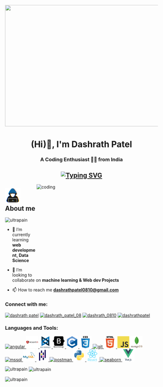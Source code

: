 <img src="https://media1.giphy.com/media/RbDKaczqWovIugyJmW/giphy.gif?cid=ecf05e475d8k26e8ujfyrcyo83o0xt3vvzuvt22ikyduwoj6&ep=v1_gifs_related&rid=giphy.gif&ct=g" width="1010" height="400">

<h1 align="center">(Hi)👋, I'm Dashrath Patel</h1>
<h3 align="center">A Coding Enthusiast 👨‍💻 from India</h3>
<h2 align="center"><a href="https://git.io/typing-svg"><img src="https://readme-typing-svg.demolab.com?font=Kanit&weight=600&size=35&duration=3500&pause=1500&color=FF0000&background=FEF30000&center=true&vCenter=true&width=1100&lines=Web+Developer;Problem+Solver;Data+Science+Wizard" alt="Typing SVG" /></a></h2>
<img align ="right" alt="coding" width="400" height="300"  src="https://media1.giphy.com/media/f3iwJFOVOwuy7K6FFw/giphy.gif?cid=ecf05e47pbngxrpwq27c7ed7lcfgzpwv03vqszrhssw6i3ia&ep=v1_gifs_related&rid=giphy.gif&ct=g" >

 ## <picture><img src = "https://github.com/0xAbdulKhalid/0xAbdulKhalid/raw/main/assets/mdImages/about_me.gif" width = 50px></picture> **About me**
<p align="left"> <img src="https://komarev.com/ghpvc/?username=ultrapain&label=Profile%20views&color=0e75b6&style=flat" alt="ultrapain" /> </p>

- 🌱 I’m currently learning **web development, Data Science**

- 👯 I’m looking to collaborate on **machine learning  & Web dev Projects**

- 📫 How to reach me **dashrathpatel0810@gmail.com**


<h3 align="left">Connect with me:</h3>
<p align="left">
<a href="https://www.linkedin.com/in/dashrath-patel-86a44b231/" target="blank"><img align="center" src="https://raw.githubusercontent.com/rahuldkjain/github-profile-readme-generator/master/src/images/icons/Social/linked-in-alt.svg" alt="dashrath patel" height="30" width="40" /></a>
<a href="https://www.kaggle.com/dashrathpatel08" target="blank"><img align="center" src="https://raw.githubusercontent.com/rahuldkjain/github-profile-readme-generator/master/src/images/icons/Social/kaggle.svg" alt="dashrath_patel_08" height="30" width="40" /></a>
<a href="https://instagram.com/dashrath_0810" target="blank"><img align="center" src="https://raw.githubusercontent.com/rahuldkjain/github-profile-readme-generator/master/src/images/icons/Social/instagram.svg" alt="dashrath_0810" height="30" width="40" /></a>
<a href="https://leetcode.com/Dashrath_Patel/" target="blank"><img align="center" src="https://cdn.jsdelivr.net/npm/simple-icons@3.1.0/icons/leetcode.svg" alt="dashrathpatel" height="30" width="40" /></a>
</p>

<h3 align="left">Languages and Tools:</h3>
<p align="left"> <a href="https://angular.io" target="_blank" rel="noreferrer"> <img src="https://angular.io/assets/images/logos/angular/angular.svg" alt="angular" width="40" height="40"/> </a> <a href="https://angular.io" target="_blank" rel="noreferrer"> <img src="https://raw.githubusercontent.com/devicons/devicon/master/icons/angularjs/angularjs-original-wordmark.svg" alt="angularjs" width="40" height="40"/> </a> <a href="https://backbonejs.org" target="_blank" rel="noreferrer"> <img src="https://raw.githubusercontent.com/devicons/devicon/master/icons/backbonejs/backbonejs-original-wordmark.svg" alt="backbonejs" width="40" height="40"/> </a> <a href="https://getbootstrap.com" target="_blank" rel="noreferrer"> <img src="https://raw.githubusercontent.com/devicons/devicon/master/icons/bootstrap/bootstrap-plain-wordmark.svg" alt="bootstrap" width="40" height="40"/> </a> <a href="https://www.cprogramming.com/" target="_blank" rel="noreferrer"> <img src="https://raw.githubusercontent.com/devicons/devicon/master/icons/c/c-original.svg" alt="c" width="40" height="40"/> </a> <a href="https://www.w3schools.com/css/" target="_blank" rel="noreferrer"> <img src="https://raw.githubusercontent.com/devicons/devicon/master/icons/css3/css3-original-wordmark.svg" alt="css3" width="40" height="40"/> </a> <a href="https://git-scm.com/" target="_blank" rel="noreferrer"> <img src="https://www.vectorlogo.zone/logos/git-scm/git-scm-icon.svg" alt="git" width="40" height="40"/> </a> <a href="https://www.w3.org/html/" target="_blank" rel="noreferrer"> <img src="https://raw.githubusercontent.com/devicons/devicon/master/icons/html5/html5-original-wordmark.svg" alt="html5" width="40" height="40"/> </a> <a href="https://developer.mozilla.org/en-US/docs/Web/JavaScript" target="_blank" rel="noreferrer"> <img src="https://raw.githubusercontent.com/devicons/devicon/master/icons/javascript/javascript-original.svg" alt="javascript" width="40" height="40"/> </a> <a href="https://www.mongodb.com/" target="_blank" rel="noreferrer"> <img src="https://raw.githubusercontent.com/devicons/devicon/master/icons/mongodb/mongodb-original-wordmark.svg" alt="mongodb" width="40" height="40"/> </a> <a href="https://www.microsoft.com/en-us/sql-server" target="_blank" rel="noreferrer"> <img src="https://www.svgrepo.com/show/303229/microsoft-sql-server-logo.svg" alt="mssql" width="40" height="40"/> </a> <a href="https://www.mysql.com/" target="_blank" rel="noreferrer"> <img src="https://raw.githubusercontent.com/devicons/devicon/master/icons/mysql/mysql-original-wordmark.svg" alt="mysql" width="40" height="40"/> </a> <a href="https://pandas.pydata.org/" target="_blank" rel="noreferrer"> <img src="https://raw.githubusercontent.com/devicons/devicon/2ae2a900d2f041da66e950e4d48052658d850630/icons/pandas/pandas-original.svg" alt="pandas" width="40" height="40"/> </a> <a href="https://postman.com" target="_blank" rel="noreferrer"> <img src="https://www.vectorlogo.zone/logos/getpostman/getpostman-icon.svg" alt="postman" width="40" height="40"/> </a> <a href="https://www.python.org" target="_blank" rel="noreferrer"> <img src="https://raw.githubusercontent.com/devicons/devicon/master/icons/python/python-original.svg" alt="python" width="40" height="40"/> </a> <a href="https://reactjs.org/" target="_blank" rel="noreferrer"> <img src="https://raw.githubusercontent.com/devicons/devicon/master/icons/react/react-original-wordmark.svg" alt="react" width="40" height="40"/> </a> <a href="https://seaborn.pydata.org/" target="_blank" rel="noreferrer"> <img src="https://seaborn.pydata.org/_images/logo-mark-lightbg.svg" alt="seaborn" width="40" height="40"/> </a> <a href="https://vuejs.org/" target="_blank" rel="noreferrer"> <img src="https://raw.githubusercontent.com/devicons/devicon/master/icons/vuejs/vuejs-original-wordmark.svg" alt="vuejs" width="40" height="40"/> </a> </p>

<p><img align="left" src="https://github-readme-stats.vercel.app/api/top-langs?username=ultrapain&show_icons=true&locale=en&layout=compact" alt="ultrapain" /></p>

<p>&nbsp;<img align="center" src="https://github-readme-stats.vercel.app/api?username=ultrapain&show_icons=true&locale=en" alt="ultrapain" /></p>

<p><img align="center" src="https://github-readme-streak-stats.herokuapp.com/?user=ultrapain&" alt="ultrapain" /></p>
